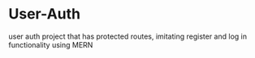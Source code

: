 # User-Auth
user auth project that has protected routes, imitating register and log in functionality using MERN
